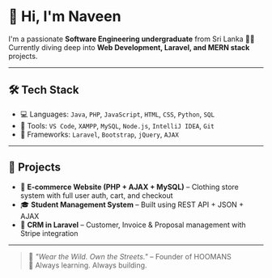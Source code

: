 # 👋 Hi, I'm Naveen

I'm a passionate **Software Engineering undergraduate** from Sri Lanka 👨‍💻  
Currently diving deep into **Web Development, Laravel, and MERN stack** projects.  
       
---

## 🛠️ Tech Stack

- 💻 Languages: `Java`, `PHP`, `JavaScript`, `HTML`, `CSS`, `Python`, `SQL`
- 🧰 Tools: `VS Code`, `XAMPP`, `MySQL`, `Node.js`, `IntelliJ IDEA`, `Git`
- 🔧 Frameworks: `Laravel`, `Bootstrap`, `jQuery`, `AJAX`

---

## 📂 Projects

- 🛒 **E-commerce Website (PHP + AJAX + MySQL)** – Clothing store system with full user auth, cart, and checkout
- 🎓 **Student Management System** – Built using REST API + JSON + AJAX
- 💼 **CRM in Laravel** – Customer, Invoice & Proposal management with Stripe integration

---

> 🧠 _"Wear the Wild. Own the Streets."_ – Founder of HOOMANS  
> 🌱 Always learning. Always building.
